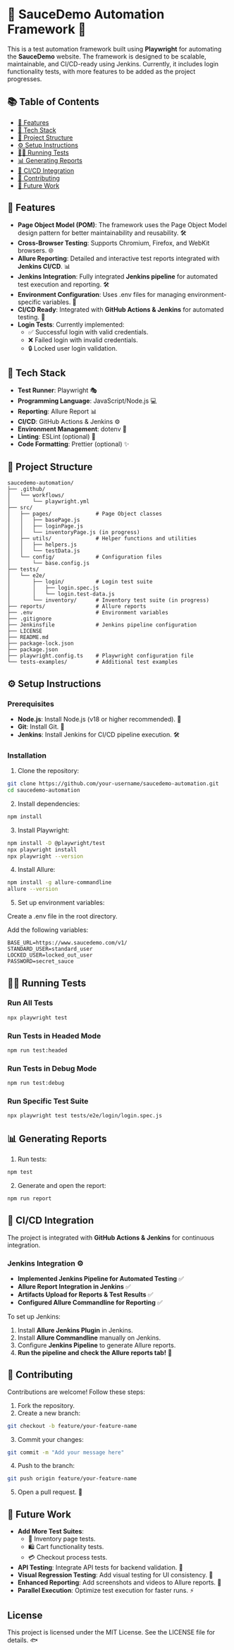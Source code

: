 # 🍕 SauceDemo Automation Framework 🚀

This is a test automation framework built using **Playwright** for automating the **SauceDemo** website. The framework is designed to be scalable, maintainable, and CI/CD-ready using Jenkins. Currently, it includes login functionality tests, with more features to be added as the project progresses.

## 📚 Table of Contents

- [🎉 Features](#features)
- [🔧 Tech Stack](#tech-stack)
- [📁 Project Structure](#project-structure)
- [⚙️ Setup Instructions](#setup-instructions)
- [🏃‍♀️ Running Tests](#running-tests)
- [📊 Generating Reports](#generating-reports)
- [💼 CI/CD Integration](#cicd-integration)
- [🤝 Contributing](#contributing)
- [🔮 Future Work](#future-work)

## 🎉 Features

- **Page Object Model (POM)**: The framework uses the Page Object Model design pattern for better maintainability and reusability. 🛠️
- **Cross-Browser Testing**: Supports Chromium, Firefox, and WebKit browsers. 🌐
- **Allure Reporting**: Detailed and interactive test reports integrated with **Jenkins CI/CD**. 📊
- **Jenkins Integration**: Fully integrated **Jenkins pipeline** for automated test execution and reporting. 🛠️
- **Environment Configuration**: Uses .env files for managing environment-specific variables. 🔑
- **CI/CD Ready**: Integrated with **GitHub Actions & Jenkins** for automated testing. 🤖
- **Login Tests**: Currently implemented:
  - ✅ Successful login with valid credentials.
  - ❌ Failed login with invalid credentials.
  - 🔒 Locked user login validation.

## 🔧 Tech Stack

- **Test Runner**: Playwright 🎭
- **Programming Language**: JavaScript/Node.js 💻
- **Reporting**: Allure Report 📊
- **CI/CD**: GitHub Actions & Jenkins ⚙️
- **Environment Management**: dotenv 🌱
- **Linting**: ESLint (optional) 🧪
- **Code Formatting**: Prettier (optional) ✨

## 📁 Project Structure

```
saucedemo-automation/
├── .github/
│   └── workflows/
│       └── playwright.yml
├── src/
│   ├── pages/              # Page Object classes
│   │   ├── basePage.js
│   │   ├── loginPage.js
│   │   └── inventoryPage.js (in progress)
│   ├── utils/              # Helper functions and utilities
│   │   ├── helpers.js
│   │   └── testData.js
│   └── config/             # Configuration files
│       └── base.config.js
├── tests/
│   └── e2e/
│       ├── login/          # Login test suite
│       │   ├── login.spec.js
│       │   └── login.test-data.js
│       └── inventory/      # Inventory test suite (in progress)
├── reports/                # Allure reports
├── .env                    # Environment variables
├── .gitignore
├── Jenkinsfile             # Jenkins pipeline configuration
├── LICENSE
├── README.md
├── package-lock.json
├── package.json
├── playwright.config.ts    # Playwright configuration file
└── tests-examples/         # Additional test examples
```

## ⚙️ Setup Instructions

### Prerequisites

- **Node.js**: Install Node.js (v18 or higher recommended). 🍃
- **Git**: Install Git. 🐙
- **Jenkins**: Install Jenkins for CI/CD pipeline execution. 🛠️

### Installation

1. Clone the repository:

```bash
git clone https://github.com/your-username/saucedemo-automation.git
cd saucedemo-automation
```

2. Install dependencies:

```bash
npm install
```

3. Install Playwright:

```bash
npm install -D @playwright/test
npx playwright install
npx playwright --version
```

4. Install Allure:

```bash
npm install -g allure-commandline
allure --version
```

5. Set up environment variables:

Create a .env file in the root directory.

Add the following variables:

```
BASE_URL=https://www.saucedemo.com/v1/
STANDARD_USER=standard_user
LOCKED_USER=locked_out_user
PASSWORD=secret_sauce
```

## 🏃‍♀️ Running Tests

### Run All Tests

```bash
npx playwright test
```

### Run Tests in Headed Mode

```bash
npm run test:headed
```

### Run Tests in Debug Mode

```bash
npm run test:debug
```

### Run Specific Test Suite

```bash
npx playwright test tests/e2e/login/login.spec.js
```

## 📊 Generating Reports

1. Run tests:

```bash
npm test
```

2. Generate and open the report:

```bash
npm run report
```

## 💼 CI/CD Integration

The project is integrated with **GitHub Actions & Jenkins** for continuous integration.

### **Jenkins Integration** ⚙️

- **Implemented Jenkins Pipeline for Automated Testing** ✅
- **Allure Report Integration in Jenkins** ✅
- **Artifacts Upload for Reports & Test Results** ✅
- **Configured Allure Commandline for Reporting** ✅

To set up Jenkins:
1. Install **Allure Jenkins Plugin** in Jenkins.
2. Install **Allure Commandline** manually on Jenkins.
3. Configure **Jenkins Pipeline** to generate Allure reports.
4. **Run the pipeline and check the Allure reports tab!** 🚀

## 🤝 Contributing

Contributions are welcome! Follow these steps:

1. Fork the repository.
2. Create a new branch:

```bash
git checkout -b feature/your-feature-name
```

3. Commit your changes:

```bash
git commit -m "Add your message here"
```

4. Push to the branch:

```bash
git push origin feature/your-feature-name
```

5. Open a pull request. 🔄

## 🔮 Future Work

- **Add More Test Suites**:
  - 🛂 Inventory page tests.
  - 🛍️ Cart functionality tests.
  - 💳 Checkout process tests.
- **API Testing**: Integrate API tests for backend validation. 🧪
- **Visual Regression Testing**: Add visual testing for UI consistency. 🎨
- **Enhanced Reporting**: Add screenshots and videos to Allure reports. 📸
- **Parallel Execution**: Optimize test execution for faster runs. ⚡

## License

This project is licensed under the MIT License. See the LICENSE file for details. 🐟

